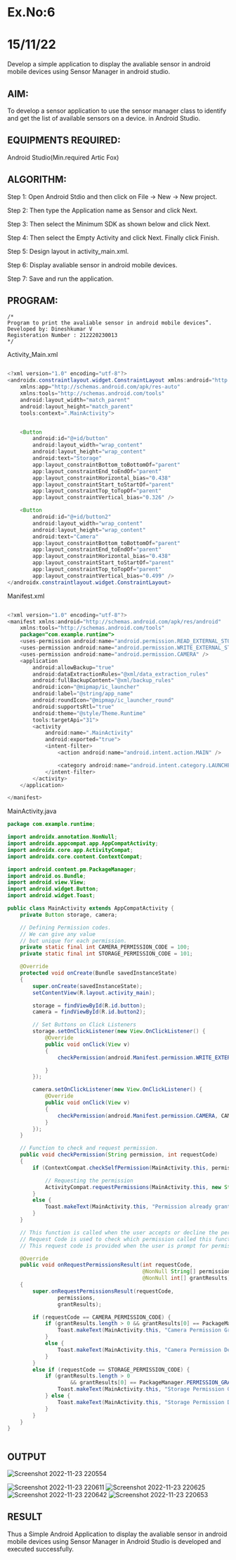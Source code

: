 # Ex.No:6
# 15/11/22


Develop a simple application to display the avaliable sensor in android mobile devices using Sensor Manager in android studio.


## AIM:

To develop a sensor application to use the sensor manager class to identify and get the list of available sensors on a device. in Android Studio.

## EQUIPMENTS REQUIRED:

Android Studio(Min.required Artic Fox)

## ALGORITHM:

Step 1: Open Android Stdio and then click on File -> New -> New project.

Step 2: Then type the Application name as Sensor and click Next. 

Step 3: Then select the Minimum SDK as shown below and click Next.

Step 4: Then select the Empty Activity and click Next. Finally click Finish.

Step 5: Design layout in activity_main.xml.

Step 6: Display avaliable sensor in android mobile devices.

Step 7: Save and run the application.

## PROGRAM:
```
/*
Program to print the avaliable sensor in android mobile devices”.
Developed by: Dineshkumar V
Registeration Number : 212220230013
*/
```
Activity_Main.xml


```java

<?xml version="1.0" encoding="utf-8"?>
<androidx.constraintlayout.widget.ConstraintLayout xmlns:android="http://schemas.android.com/apk/res/android"
    xmlns:app="http://schemas.android.com/apk/res-auto"
    xmlns:tools="http://schemas.android.com/tools"
    android:layout_width="match_parent"
    android:layout_height="match_parent"
    tools:context=".MainActivity">


    <Button
        android:id="@+id/button"
        android:layout_width="wrap_content"
        android:layout_height="wrap_content"
        android:text="Storage"
        app:layout_constraintBottom_toBottomOf="parent"
        app:layout_constraintEnd_toEndOf="parent"
        app:layout_constraintHorizontal_bias="0.438"
        app:layout_constraintStart_toStartOf="parent"
        app:layout_constraintTop_toTopOf="parent"
        app:layout_constraintVertical_bias="0.326" />

    <Button
        android:id="@+id/button2"
        android:layout_width="wrap_content"
        android:layout_height="wrap_content"
        android:text="Camera"
        app:layout_constraintBottom_toBottomOf="parent"
        app:layout_constraintEnd_toEndOf="parent"
        app:layout_constraintHorizontal_bias="0.438"
        app:layout_constraintStart_toStartOf="parent"
        app:layout_constraintTop_toTopOf="parent"
        app:layout_constraintVertical_bias="0.499" />
</androidx.constraintlayout.widget.ConstraintLayout>


```

Manifest.xml

```java

<?xml version="1.0" encoding="utf-8"?>
<manifest xmlns:android="http://schemas.android.com/apk/res/android"
    xmlns:tools="http://schemas.android.com/tools"
    package="com.example.runtime">
    <uses-permission android:name="android.permission.READ_EXTERNAL_STORAGE" />
    <uses-permission android:name="android.permission.WRITE_EXTERNAL_STORAGE" />
    <uses-permission android:name="android.permission.CAMERA" />
    <application
        android:allowBackup="true"
        android:dataExtractionRules="@xml/data_extraction_rules"
        android:fullBackupContent="@xml/backup_rules"
        android:icon="@mipmap/ic_launcher"
        android:label="@string/app_name"
        android:roundIcon="@mipmap/ic_launcher_round"
        android:supportsRtl="true"
        android:theme="@style/Theme.Runtime"
        tools:targetApi="31">
        <activity
            android:name=".MainActivity"
            android:exported="true">
            <intent-filter>
                <action android:name="android.intent.action.MAIN" />

                <category android:name="android.intent.category.LAUNCHER" />
            </intent-filter>
        </activity>
    </application>

</manifest>


```


MainActivity.java

```java
package com.example.runtime;

import androidx.annotation.NonNull;
import androidx.appcompat.app.AppCompatActivity;
import androidx.core.app.ActivityCompat;
import androidx.core.content.ContextCompat;

import android.content.pm.PackageManager;
import android.os.Bundle;
import android.view.View;
import android.widget.Button;
import android.widget.Toast;

public class MainActivity extends AppCompatActivity {
    private Button storage, camera;

    // Defining Permission codes.
    // We can give any value
    // but unique for each permission.
    private static final int CAMERA_PERMISSION_CODE = 100;
    private static final int STORAGE_PERMISSION_CODE = 101;

    @Override
    protected void onCreate(Bundle savedInstanceState)
    {
        super.onCreate(savedInstanceState);
        setContentView(R.layout.activity_main);

        storage = findViewById(R.id.button);
        camera = findViewById(R.id.button2);

        // Set Buttons on Click Listeners
        storage.setOnClickListener(new View.OnClickListener() {
            @Override
            public void onClick(View v)
            {
                checkPermission(android.Manifest.permission.WRITE_EXTERNAL_STORAGE, STORAGE_PERMISSION_CODE);

            }
        });

        camera.setOnClickListener(new View.OnClickListener() {
            @Override
            public void onClick(View v)
            {
                checkPermission(android.Manifest.permission.CAMERA, CAMERA_PERMISSION_CODE);
            }
        });
    }

    // Function to check and request permission.
    public void checkPermission(String permission, int requestCode)
    {
        if (ContextCompat.checkSelfPermission(MainActivity.this, permission) == PackageManager.PERMISSION_DENIED) {

            // Requesting the permission
            ActivityCompat.requestPermissions(MainActivity.this, new String[] { permission }, requestCode);
        }
        else {
            Toast.makeText(MainActivity.this, "Permission already granted", Toast.LENGTH_SHORT).show();
        }
    }

    // This function is called when the user accepts or decline the permission.
    // Request Code is used to check which permission called this function.
    // This request code is provided when the user is prompt for permission.

    @Override
    public void onRequestPermissionsResult(int requestCode,
                                           @NonNull String[] permissions,
                                           @NonNull int[] grantResults)
    {
        super.onRequestPermissionsResult(requestCode,
                permissions,
                grantResults);

        if (requestCode == CAMERA_PERMISSION_CODE) {
            if (grantResults.length > 0 && grantResults[0] == PackageManager.PERMISSION_GRANTED) {
                Toast.makeText(MainActivity.this, "Camera Permission Granted", Toast.LENGTH_SHORT) .show();
            }
            else {
                Toast.makeText(MainActivity.this, "Camera Permission Denied", Toast.LENGTH_SHORT) .show();
            }
        }
        else if (requestCode == STORAGE_PERMISSION_CODE) {
            if (grantResults.length > 0
                    && grantResults[0] == PackageManager.PERMISSION_GRANTED) {
                Toast.makeText(MainActivity.this, "Storage Permission Granted", Toast.LENGTH_SHORT).show();
            } else {
                Toast.makeText(MainActivity.this, "Storage Permission Denied", Toast.LENGTH_SHORT).show();
            }
        }
    }
}



```
## OUTPUT

![Screenshot 2022-11-23 220554](https://user-images.githubusercontent.com/75235789/203602095-b6a83726-8b50-4f9e-b812-e248c4a03d66.jpg)

![Screenshot 2022-11-23 220611](https://user-images.githubusercontent.com/75235789/203602107-102eec87-c489-4a0e-a14c-d73a5cd60f40.jpg)
![Screenshot 2022-11-23 220625](https://user-images.githubusercontent.com/75235789/203602115-a8254014-a551-4fcb-83e6-ac9f04fe80d2.jpg)
![Screenshot 2022-11-23 220642](https://user-images.githubusercontent.com/75235789/203602127-b2f2fe88-85f3-482c-bd1f-2310a1fd2413.jpg)
![Screenshot 2022-11-23 220653](https://user-images.githubusercontent.com/75235789/203602145-bc5430e0-45fa-4d26-8e73-4d44b2c6aeb0.jpg)


## RESULT
Thus a Simple Android Application to display the avaliable sensor in android mobile devices using Sensor Manager in Android Studio is developed and executed successfully.

